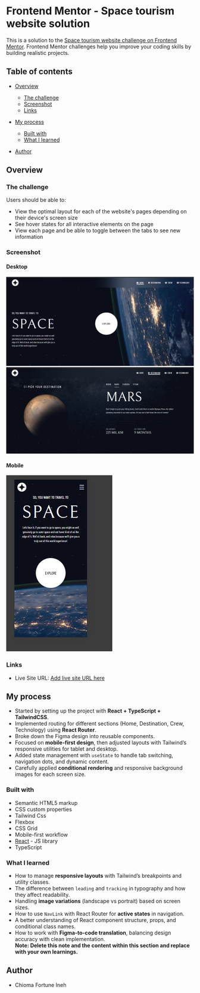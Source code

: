 # Frontend Mentor - Space tourism website solution

This is a solution to the [Space tourism website challenge on Frontend Mentor](https://www.frontendmentor.io/challenges/space-tourism-multipage-website-gRWj1URZ3). Frontend Mentor challenges help you improve your coding skills by building realistic projects.

## Table of contents

- [Overview](#overview)
  - [The challenge](#the-challenge)
  - [Screenshot](#screenshot)
  - [Links](#links)
- [My process](#my-process)

  - [Built with](#built-with)
  - [What I learned](#what-i-learned)

- [Author](#author)

## Overview

### The challenge

Users should be able to:

- View the optimal layout for each of the website's pages depending on their device's screen size
- See hover states for all interactive elements on the page
- View each page and be able to toggle between the tabs to see new information

### Screenshot

#### Desktop

![Desktop Screenshot](./src/screenshots/space-screenshot-2.png)
![Desktop Screenshot](./src/screenshots/space-screenshot-3.png)

#### Mobile

![Mobile Screenshot](./src/screenshots/space-screenshot-1.png)

### Links

- Live Site URL: [Add live site URL here](https://space-tourism-project-eight.vercel.app/)

## My process

- Started by setting up the project with **React + TypeScript + TailwindCSS**.
- Implemented routing for different sections (Home, Destination, Crew, Technology) using **React Router**.
- Broke down the Figma design into reusable components.
- Focused on **mobile-first design**, then adjusted layouts with Tailwind’s responsive utilities for tablet and desktop.
- Added state management with `useState` to handle tab switching, navigation dots, and dynamic content.
- Carefully applied **conditional rendering** and responsive background images for each screen size.

### Built with

- Semantic HTML5 markup
- CSS custom properties
- Tailwind Css
- Flexbox
- CSS Grid
- Mobile-first workflow
- [React](https://reactjs.org/) - JS library
- TypeScript

### What I learned

- How to manage **responsive layouts** with Tailwind’s breakpoints and utility classes.
- The difference between `leading` and `tracking` in typography and how they affect readability.
- Handling **image variations** (landscape vs portrait) based on screen sizes.
- How to use `NavLink` with React Router for **active states** in navigation.
- A better understanding of React component structure, props, and conditional class names.
- How to work with **Figma-to-code translation**, balancing design accuracy with clean implementation.  
  **Note: Delete this note and the content within this section and replace with your own learnings.**

## Author

- Chioma Fortune Ineh
